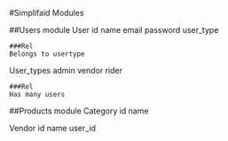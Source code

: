 #Simplifaid Modules

##Users module
User
    id
    name
    email
    password
    user_type

    ###Rel
    Belongs to usertype

User_types
    admin
    vendor
    rider

    ###Rel
    Has many users

##Products module
Category
    id
    name

Vendor
    id
    name
    user_id
